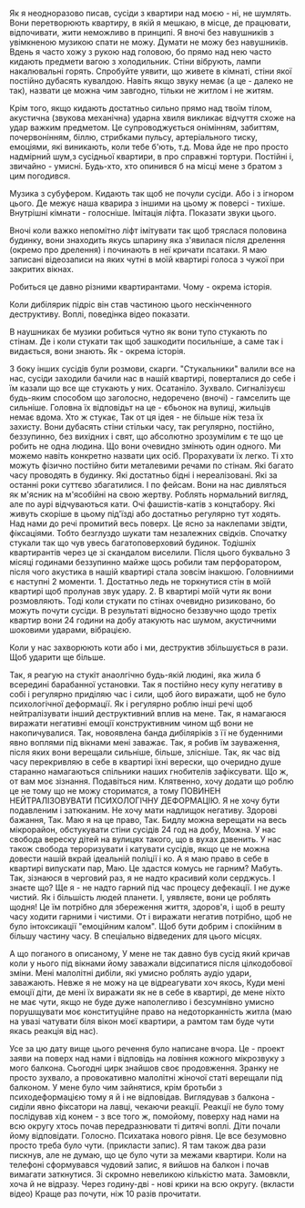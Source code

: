 
Як я неодноразово писав, сусіди з квартири над моєю - ні, не шумлять. Вони перетворюють квартиру, в якій я мешкаю, в місце, де працювати, відпочивати, жити неможливо в принципі. Я вночі без навушників з увімкненою музикою спати не можу. Думати не можу без навушників. Вдень я часто хожу з рукою над головою, бо прямо над нею часто кидають предмети вагою з холодильник. Стіни вібрують, лампи накалювальні горять. Спробуйте уявити, що живете в кімнаті, стіни якої постійно дубасять кувалдою. Навіть якщо звуку немає (а це - далеко не так), назвати це можна чим завгодно, тільки не житлом і не житям. 

Крім того, якщо кидають достатньо сильно прямо над твоїм тілом, акустична (звукова механічна) ударна хвиля викликає відчуття схоже на удар важким предметом. Це супроводжується онімінням, забиттям, почервонінням, біллю, стрибками пульсу, артеріального тиску, емоціями, які виникають, коли тебе б'ють, т.д. Мова йде не про просто надмірний шум,з сусідньої квартири, в про справжні тортури. Постійні і, звичайно - умисні. Будь-хто, хто опинився б на місці мене з братом з цим погодився.

Музика з субуфером. 
Кидають так щоб не почули сусіди. Або і з ігнором цього.
Де межує наша кварира з іншими на цьому ж поверсі - тихіше. Внутрішні кімнати - голосніше.
Імітація ліфта. Показати звуки цього.

Вночі коли важко непомітно ліфт імітувати так щоб тряслася половина будинку, вони знаходить якусь шпарину яка з'явилася після дрелення (окремо про дрелення) і починають в неї кричати псатаки. Я маю записані відеозаписи на яких чутні в моїй квартирі голоса з чужої при закритих вікнах.

Робиться це давно різними квартирантами. Чому - окрема історія.

Коли дибілярик підріс він став частиною цього нескінченного деструктиву. Воплі, поведінка відео показати.

В наушниках бе музики робиться чутно як вони тупо стукають по стінам.
Де і коли стукати так щоб зашкодити посильніше, а саме так і видається, вони знають. Як - окрема історія.

З боку інших сусідів були розмови, скарги. "Стукальники" валили все на нас, сусіди заходили бачили нас в нашій квартирі, поверталися до себе і їм казали що все ще стукають у них. Осатаніло. Зухвало. Сигналізуєш будь-яким способом що заголосно, недоречено (вночі) - гамселить ще сильніше. Головна їх відповідьт на це - єбьонок на вулиці, жильців немає вдома. Хто ж стукає, Так от ця ідея - не більше ніж теза їх захисту. Вони дубасять стіни стільки часу, так регулярно, постійно, беззупинно, без вихідних і свят, що абсолютно зрозумілим є те що це робить не одна людина. Що вони очевидно змінють один одного. Ми можемо навіть конкретно назвати цих осіб. Прорахувати їх легко. Ті хто можуть фізично постійно бити металевими речами по стінам. Які багато часу проводять в будинку. Які достатньо бідні і нереалізовані. Які за останні роки суттєво збагатилися. І по фейсам. Вони на нас дивляться як м'ясник на м'ясобійні на свою жертву. Роблять нормальний вигляд, але по аурі відчуваються кати. Очі фашистів-катів з концтабору.
Які живуть скоріше в цьому під'їзді або достатньо регулярно тут ходять.
Над нами до речі промитий весь поверх. Це ясно за наклепами звідти, фіксаціями. Тобто безглуздо шукати там незалежних свідків.
Спочатку стукали так що чув увесь багатоповерховий будинок. Тодішніх квартирантів через це зі скандалом виселили. Після цього буквально 3 місяці годинами беззупинно майже щось робили там перфоратором, після чого акустика в нашій квартирі стала зовсім інакшою. Головниими є наступні 2 моменти. 1. Достатньо ледь не торкнутися стін в моїй квартирі щоб пролунав звук удару. 2. В квартирі моїй чути як вони розмовляють. Тоді коли стукати по стінах очевидно ризиковано, бо можуть почути сусіди. В результаті відносно беззвучно щодо третіх квартир вони 24 години на добу атакують нас шумом, акустичними шоковими ударами, вібрацією.

Коли у нас захворюють коти або і ми, деструктив збільшується в рази. Щоб ударити ще більше.

Так, я реагую на стукіт анаолгічно будь-якій людині, яка жила б всередині барабанної установки. Так я постійно несу купу негативу в собі і регулярно приділяю час і сили, щоб його виражати, щоб не було психологічної деформації. Як і регулярно роблю інші речі щоб нейтралізувати інший деструктивний вплив на мене. 
Так, я намагаюся виражати негативні емоції конструктивним чином щб вони не накопичувалися.
Так, новоявлена банда дибіляріків з її не буденними явно воплями під вікнами мені заважає. Так, я робив їм зауваження, після яких вони верещали сильніше, більше, злісніше. Так, як час від часу перекривляю в себе в квартирі їхні верески, що очеридно душе старанно намагаються спільники наших гнобителів зафіксувати. Що ж, от вам моє зізнання. Подавіться ним. Клятвенно, хочу додати що роблю це не тому що не можу сториматся, а тому ПОВИНЕН НЕЙТРАЛІЗОВУВАТИ ПСИХОЛОГІЧНУ ДЕФОРМАЦІЮ. Я не хочу бути подавленим і затюканим. Не хочу мати надлищок негативу. Здорові бажання, Так. Маю я на це право, Так. Бидлу можна верещати на весь мікрорайон, обстукувати стіни сусідів 24 год на добу, Можна. У нас свобода вереску дітей на вулицях такого, що в вухах дзвенить. У нас також свобода тероризувати і катувати сусідів, якщо це не можна довести нашій вкрай ідеальній поліції і ко. А я маю право в себе в квартирі випускати пар, Маю. Це здастся комусь не гарним? Мабуть. Так, зізнаюся в черговий раз, я не надто красивий коли серджусь. І знаєте що? Ще я - не надто гарний під час процесу дефекації. І не дуже чистий. Як і більшість людей планети. І, уявляєте, вони це роблять щодня! Це їм потрібно для збереження життя, здоров'я, і щоб в решту часу ходити гарними і чистими. От і виражати негатив потрібно, щоб не було інтоксикації "емоційним калом". Щоб бути добрим і спокійним в більшу частину часу. В спеціально відведених для цього місцях.


А що поганого в описаному, У мене не так давно був сусід який кричав коли у нього під вікнами йому заважали відсипатися після цілкодобової зміни. Мені малолітні дибіли, які умисно роблять аудіо удари, заважають. Невже я не можу на це відреагувати хоч якось, Куди мені емоції діти, де мені їх виражати як не в себе в квартирі, де мене ніхто не має чути, якщо не буде дуже наполегливо і безсумнівно умисно порушщувати моє конституційне право на недоторканність житла (маю на увазі чатувати біля вікон моєї квартири, а рамтом там буде чути якась реакція від нас).


Усе за цю дату вище цього речення було написане вчора. Це - проект заяви на поверх над нами і відповідь на ловіння кожного мікрозвуку з мого балкона.
Сьогодні цирк знайшов своє продовження. 
Зранку не просто зухвало, а провокативно малолітні жіночої статі верещали під балконом. У мене було чим зайнятися, крім бротьби з психодеформацією тому я й і не відповідав. Виглядував з балкона - сиділи явно фіксатори на лавці, чекаючи реакції. Реакції не було тому послідував хід конем - з все того ж, помойому, поверху над нами на всю округу хтось почав передразнювати ті дитячі воплі. Діти почали йому відповідати. Голосно. Психатака нового рівня. Це все безумовно просто треба було чути. (прикласти запис). Я там також два рази пискнув, але не думаю, що це було чути за межами квартири. Коли на телефоні сформувався чудовий запис, я вийшов на балкон і почав вимагати заткнутися. Зі скромно невеликою кількістю мата. Замовкли, хоча й не відразу. Через годину-дві - нові крики на всю округу. (вкласти відео) Краще раз почути, ніж 10 разів прочитати.

